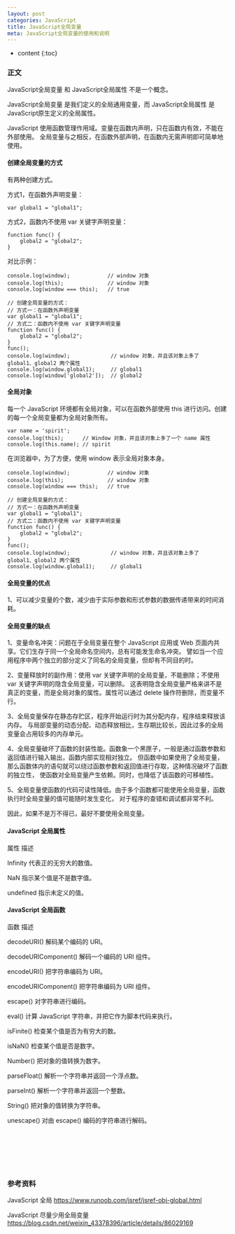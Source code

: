```yaml
---
layout: post
categories: JavaScript
title: JavaScript全局变量
meta: JavaScript全局变量的使用和说明
---
```

* content
{:toc}

### 正文

JavaScript全局变量 和 JavaScript全局属性 不是一个概念。

JavaScript全局变量 是我们定义的全局通用变量，而 JavaScript全局属性 是JavaScript原生定义的全局属性。

JavaScript 使用函数管理作用域。变量在函数内声明，只在函数内有效，不能在外部使用。
全局变量与之相反，在函数外部声明，在函数内无需声明即可简单地使用。

#### 创建全局变量的方式

有两种创建方式。

方式1，在函数外声明变量：
```
var global1 = "global1";
```

方式2，函数内不使用 var 关键字声明变量：
```
function func() {
    global2 = "global2";
}
```

对比示例：
```
console.log(window);            // window 对象
console.log(this);              // window 对象
console.log(window === this);   // true

// 创建全局变量的方式：
// 方式一：在函数外声明变量
var global1 = "global1";
// 方式二：函数内不使用 var 关键字声明变量
function func() {
    global2 = "global2";
}
func();
console.log(window);             // window 对象，并且该对象上多了 global1、global2 两个属性
console.log(window.global1);     // global1
console.log(window['global2']);  // global2
```

#### 全局对象

每一个 JavaScript 环境都有全局对象，可以在函数外部使用 this 进行访问。创建的每一个全局变量都为全局对象所有。

```
var name = 'spirit';
console.log(this);      // Window 对象，并且该对象上多了一个 name 属性
console.log(this.name); // spirit
```

在浏览器中，为了方便，使用 window 表示全局对象本身。

```
console.log(window);            // window 对象
console.log(this);              // window 对象
console.log(window === this);   // true

// 创建全局变量的方式：
// 方式一：在函数外声明变量
var global1 = "global1";
// 方式二：函数内不使用 var 关键字声明变量
function func() {
    global2 = "global2";
}
func();
console.log(window);             // window 对象，并且该对象上多了 global1、global2 两个属性
console.log(window.global1);     // global1
```

#### 全局变量的优点

1、可以减少变量的个数，减少由于实际参数和形式参数的数据传递带来的时间消耗。

#### 全局变量的缺点

1、变量命名冲突：问题在于全局变量在整个 JavaScript 应用或 Web 页面内共享。它们生存于同一个全局命名空间内，总有可能发生命名冲突。
譬如当一个应用程序中两个独立的部分定义了同名的全局变量，但却有不同目的时。

2、变量释放时的副作用：使用 var 关键字声明的全局变量，不能删除；不使用 var 关键字声明的隐含全局变量，可以删除。
这表明隐含全局变量严格来讲不是真正的变量，而是全局对象的属性。属性可以通过 delete 操作符删除，而变量不行。

3、全局变量保存在静态存贮区，程序开始运行时为其分配内存，程序结束释放该内存。
与局部变量的动态分配、动态释放相比，生存期比较长，因此过多的全局变量会占用较多的内存单元。

4、全局变量破坏了函数的封装性能。函数象一个黑匣子，一般是通过函数参数和返回值进行输入输出，函数内部实现相对独立。
但函数中如果使用了全局变量，那么函数体内的语句就可以绕过函数参数和返回值进行存取，这种情况破坏了函数的独立性，
使函数对全局变量产生依赖。同时，也降低了该函数的可移植性。

5、全局变量使函数的代码可读性降低。由于多个函数都可能使用全局变量，函数执行时全局变量的值可能随时发生变化，
对于程序的查错和调试都非常不利。

因此，如果不是万不得已，最好不要使用全局变量。

#### JavaScript 全局属性

属性 	描述

Infinity 	代表正的无穷大的数值。

NaN 	指示某个值是不是数字值。

undefined 	指示未定义的值。

#### JavaScript 全局函数

函数 	描述

decodeURI() 	解码某个编码的 URI。

decodeURIComponent() 	解码一个编码的 URI 组件。

encodeURI() 	把字符串编码为 URI。

encodeURIComponent() 	把字符串编码为 URI 组件。

escape() 	对字符串进行编码。

eval() 	计算 JavaScript 字符串，并把它作为脚本代码来执行。

isFinite() 	检查某个值是否为有穷大的数。

isNaN() 	检查某个值是否是数字。

Number() 	把对象的值转换为数字。

parseFloat() 	解析一个字符串并返回一个浮点数。

parseInt() 	解析一个字符串并返回一个整数。

String() 	把对象的值转换为字符串。

unescape() 	对由 escape() 编码的字符串进行解码。


<br/><br/><br/><br/><br/>
### 参考资料 

JavaScript 全局 <https://www.runoob.com/jsref/jsref-obj-global.html>

JavaScript 尽量少用全局变量 <https://blog.csdn.net/weixin_43378396/article/details/86029169>




